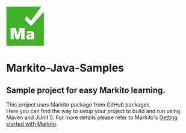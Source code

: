 ![Markito logo](https://github.com/mguerrer/Markito/blob/main/images/Markito-100.png)
# Markito-Java-Samples
## Sample project for easy Markito learning.

This project uses Markito package from GitHub packages.    
Here you can find the way to setup your project to build and run using Maven and JUnit 5.  For more details please refer to Markito's [Getting started with Markito](https://github.com/mguerrer/Markito/wiki/2-Getting-started-with-Markito).
